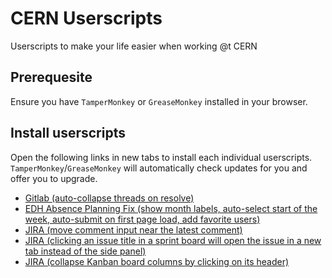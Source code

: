 # CERN Userscripts

Userscripts to make your life easier when working @t CERN

## Prerequesite

Ensure you have `TamperMonkey` or `GreaseMonkey` installed in your browser.

## Install userscripts

Open the following links in new tabs to install each individual userscripts. `TamperMonkey`/`GreaseMonkey` will automatically check updates for you and offer you to upgrade.

- [Gitlab (auto-collapse threads on resolve)](https://github.com/7PH/userscript-gitlab-auto-collapse-threads/raw/master/gitlab-auto-collapse-threads.user.js)
- [EDH Absence Planning Fix (show month labels, auto-select start of the week, auto-submit on first page load, add favorite users)](https://github.com/7PH/cern-userscripts/raw/refs/heads/master/src/edh.cern.ch/fix-absence-overview.user.js)
- [JIRA (move comment input near the latest comment)](https://github.com/7PH/cern-userscripts/raw/refs/heads/master/src/its.cern.ch/jira-fix-comment-input.user.js)
- [JIRA (clicking an issue title in a sprint board will open the issue in a new tab instead of the side panel)](https://github.com/7PH/cern-userscripts/raw/refs/heads/master/src/its.cern.ch/jira-fix-links.user.js)
- [JIRA (collapse Kanban board columns by clicking on its header)](https://github.com/7PH/cern-userscripts/raw/refs/heads/master/src/its.cern.ch/jira-collapsible-columns.user.js)
